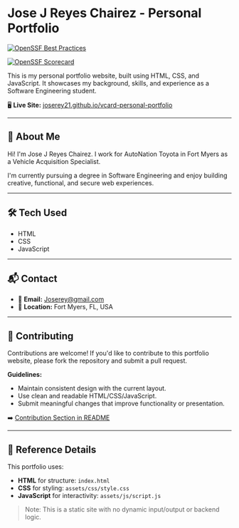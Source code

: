 # Jose J Reyes Chairez - Personal Portfolio

[![OpenSSF Best Practices](https://bestpractices.dev/projects/10247/badge)](https://bestpractices.dev/projects/10247)

[![OpenSSF Scorecard](https://api.securityscorecards.dev/projects/github.com/Joserey21/vcard-personal-portfolio/badge)](https://securityscorecards.dev/viewer/?uri=github.com/Joserey21/vcard-personal-portfolio)

This is my personal portfolio website, built using HTML, CSS, and JavaScript. It showcases my background, skills, and experience as a Software Engineering student.

🖥️ **Live Site:** [joserey21.github.io/vcard-personal-portfolio](https://joserey21.github.io/vcard-personal-portfolio)



---

## 📌 About Me

Hi! I'm Jose J Reyes Chairez. I work for AutoNation Toyota in Fort Myers as a Vehicle Acquisition Specialist.  

I'm currently pursuing a degree in Software Engineering and enjoy building creative, functional, and secure web experiences.

---

## 🛠️ Tech Used

- HTML  
- CSS  
- JavaScript  

---

## 📬 Contact

- 📧 **Email:** Joserey@gmail.com  
- 📍 **Location:** Fort Myers, FL, USA  

---

## 🤝 Contributing

Contributions are welcome! If you'd like to contribute to this portfolio website, please fork the repository and submit a pull request.

**Guidelines:**
- Maintain consistent design with the current layout.
- Use clean and readable HTML/CSS/JavaScript.
- Submit meaningful changes that improve functionality or presentation.

➡️ [Contribution Section in README](https://github.com/Joserey21/vcard-personal-portfolio/blob/master/README.md#-contributing)

---

## 📂 Reference Details

This portfolio uses:
- **HTML** for structure: `index.html`
- **CSS** for styling: `assets/css/style.css`
- **JavaScript** for interactivity: `assets/js/script.js`

> Note: This is a static site with no dynamic input/output or backend logic.
